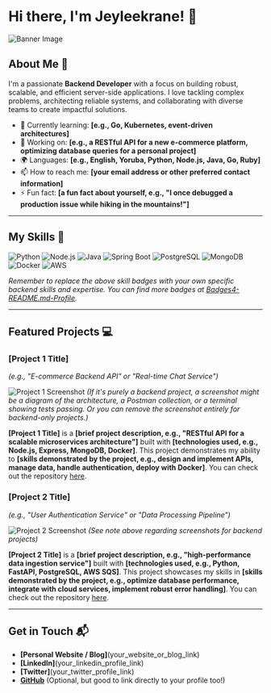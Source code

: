 # Hi there, I'm Jeyleekrane! 👋

![Banner Image](your_banner_image_url_here)

## About Me 🚀

I'm a passionate **Backend Developer** with a focus on building robust, scalable, and efficient server-side applications. I love tackling complex problems, architecting reliable systems, and collaborating with diverse teams to create impactful solutions.

- 🌱 Currently learning: **[e.g., Go, Kubernetes, event-driven architectures]**
- 🔭 Working on: **[e.g., a RESTful API for a new e-commerce platform, optimizing database queries for a personal project]**
- 🌍 Languages: **[e.g., English, Yoruba, Python, Node.js, Java, Go, Ruby]**
- 📫 How to reach me: **[your email address or other preferred contact information]**
- ⚡ Fun fact: **[a fun fact about yourself, e.g., "I once debugged a production issue while hiking in the mountains!"]**

---

## My Skills 🧠

![Python](https://img.shields.io/badge/-Python-3776AB?style=flat-square&logo=python&logoColor=white)
![Node.js](https://img.shields.io/badge/-Node.js-339933?style=flat-square&logo=node.js&logoColor=white)
![Java](https://img.shields.io/badge/-Java-007396?style=flat-square&logo=java&logoColor=white)
![Spring Boot](https://img.shields.io/badge/-Spring%20Boot-6DB33F?style=flat-square&logo=spring-boot&logoColor=white)
![PostgreSQL](https://img.shields.io/badge/-PostgreSQL-336791?style=flat-square&logo=postgresql&logoColor=white)
![MongoDB](https://img.shields.io/badge/-MongoDB-47A248?style=flat-square&logo=mongodb&logoColor=white)
![Docker](https://img.shields.io/badge/-Docker-2496ED?style=flat-square&logo=docker&logoColor=white)
![AWS](https://img.shields.io/badge/-AWS-232F3E?style=flat-square&logo=amazon-aws&logoColor=white)

*Remember to replace the above skill badges with your own specific backend skills and expertise. You can find more badges at [Badges4-README.md-Profile](https://github.com/alexandresanlim/Badges4-README.md-Profile).*

---

## Featured Projects 💻

### [Project 1 Title]
*(e.g., "E-commerce Backend API" or "Real-time Chat Service")*

![Project 1 Screenshot](project_1_screenshot_url)
*(If it's purely a backend project, a screenshot might be a diagram of the architecture, a Postman collection, or a terminal showing tests passing. Or you can remove the screenshot entirely for backend-only projects.)*

**[Project 1 Title]** is a **[brief project description, e.g., "RESTful API for a scalable microservices architecture"]** built with **[technologies used, e.g., Node.js, Express, MongoDB, Docker]**. This project demonstrates my ability to **[skills demonstrated by the project, e.g., design and implement APIs, manage data, handle authentication, deploy with Docker]**. You can check out the repository [here](project_1_repository_link).

### [Project 2 Title]
*(e.g., "User Authentication Service" or "Data Processing Pipeline")*

![Project 2 Screenshot](project_2_screenshot_url)
*(See note above regarding screenshots for backend projects)*

**[Project 2 Title]** is a **[brief project description, e.g., "high-performance data ingestion service"]** built with **[technologies used, e.g., Python, FastAPI, PostgreSQL, AWS SQS]**. This project showcases my skills in **[skills demonstrated by the project, e.g., optimize database performance, integrate with cloud services, implement robust error handling]**. You can check out the repository [here](project_2_repository_link).

---

## Get in Touch 📬

- **[Personal Website / Blog]**(your_website_or_blog_link)
- **[LinkedIn]**(your_linkedin_profile_link)
- **[Twitter]**(your_twitter_profile_link)
- **[GitHub](https://github.com/Jeyleekrane)** (Optional, but good to link directly to your profile too!)
